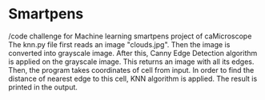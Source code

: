 # Smartpens
/code challenge for Machine learning smartpens project of caMicroscope
The knn.py file first reads an image "clouds.jpg".
Then the image is converted into grayscale image.
After this, Canny Edge Detection algorithm is applied on the grayscale image.
This returns an image with all its edges.
Then, the program takes coordinates of cell from input.
In order to find the distance of nearest edge to this cell, KNN algorithm is applied.
The result is printed in the output.
